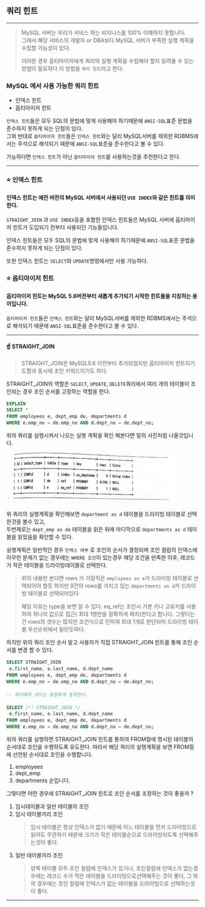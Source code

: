 ## 쿼리 힌트

---
> MySQL 서버는 우리가 서비스 하는 비지니스를 100% 이해하지 못합니다.<br>
> 그래서 해당 서비스의 개발자 or DBA보다 MySQL 서버가 부족한 실행 계획을 수립할 가능성이 있다.
> 
> 이러한 경우 옵티마이저에게 쿼리의 실행 계획을 수립해야 할지 알려줄 수 있는 방법이 필요하다
> 이 방법을 `쿼리 힌트`라고 한다.


### MySQL 에서 사용 가능한 쿼리 힌트 

 - 인덱스 힌트
 - 옵티마이저 힌트 

`인덱스 힌트`들은 모두 SQL의 문법에 맞게 사용해야 하기때문에 `ANSI-SQL`표준 문법을 준수하지 못하게 되는 단점이 있다.<br>
 그와 반대로 `옵티마이저 힌트`들은 `인덱스 힌트`와는 달리 MySQL서버를 제외한 RDBMS에서는 주석으로 해석되기 때문에 `ANSI-SQL`표준을 준수한다고 볼 수 있다.

가능하다면 `인덱스 힌트`가 아닌 `옵티마이저 힌트`를 사용하는것을 추천한다고 한다.

----


### ⭐ 인덱스 힌트

#### 인덱스 힌트는 예전 버전의 MySQL 서버에서 사용되던 `USE INDEX`와 같은 힌트를 의미한다.

`STRAIGHT_JOIN` 과 `USE INDEX`등을 포함한 인덱스 힌트들은 MySQL 서버에 옵티마이저 힌트가 도입되기 전부터 사용되던 기능들입니다.

인덱스 힌트들은 모두 SQL의 문법에 맞게 사용해야 하기때문에 `ANSI-SQL`표준 문법을 준수하지 못하게 되는 단점이 있다.

또한 인덱스 힌트는 `SELECT`와 `UPDATE`명령에서만 사용 가능하다.


### ⭐ 옵티마이저 힌트

#### 옵티마이저 힌트는 MySQL 5.6버전부터 새롭게 추가되기 시작한 힌트들을 지칭하는 용어입니다.

`옵티마이저 힌트`들은 `인덱스 힌트`와는 달리 MySQL서버를 제외한 RDBMS에서는 주석으로 해석되기 때문에 `ANSI-SQL`표준을 준수한다고 볼 수 있다.

---



#### ☝ STRAIGHT_JOIN
> STRAIGHT_JOIN은 MySQL5.6 이전부터 추가되었지만 옵티마이저 힌트이기도함과 동시에 조인 키워드이기도 하다.

STRAIGHT_JOIN의 역할은 `SELECT`, `UPDATE`, `DELETE`쿼리에서 여러 개의 테이블이 조인되는 경우 조인 순서를 고정하는 역할을 한다.

```sql
EXPLAIN
SELECT *
FROM employees e, dept_emp de, departments d 
WHERE e.emp_no = de.emp_no AND d.dept_no = de.dept_no;
```
위의 쿼리를 실행시켜서 나오는 실행 계획을 확인 해본다면 밑의 사진처럼 나올것입니다.

<img src="./straight_join.PNG" alt="" width="450" />

위 쿼리의 실행계획을 확인해보면 `department as d` 테이블을 드라이빙 테이블로 선택한것을 볼수 있고,<br>
두번재로는 `dept_emp as de` 테이블을 읽은 뒤에 마디막으로 `departments as d` 테이블을 읽었음을 확인할 수 있다.

실행계획은 일반적인 경우 `인덱스 여부` 로 조인의 순서가 결정되며 조인 컬럼의 인덱스에 아무런 문제가 없는 경우에는
`WHERE 조건`이 있는경우 해당 조건을 만족한 이후, 레코드가 적은 테이블을 드라이빙테이블로 선택한다.


>위의 내용만 본다면 rows 가 가장작은 `employees as e`가 드라이빙 테이블로 선택되어야 할듯 하지만 9건의 rows를 가지고 있는 `departments as d`가 드라이빙 테이블로 선택되어있다
> 
> 해당 이유는 type을 보면 알 수 있다. eq_ref는 조인시 기본 키나 고유키를 사용하여 하나의 값으로 접근( 최대 1행만을 정확하게 패치)한다고 합니다.
> 그렇다는건 rows의 갯수는 많지만 조건식으로 인하여 최대 1개로 판단되어 드라이빙 테이블 우선순위에서 밀린듯하다.


하지만 위의 쿼리 조인 순서 말고 사용자가 직접 STRAIGHT_JOIN 힌트를 통해 조인 순서를 변경 할 수 있다.  

```sql
SELECT STRAIGHT_JOIN
 e.first_name, e.last_name, d.dept_name
FROM employees e, dept_emp de, departments d
WHERE e.emp_no = de.emp_no AND d.dept_no = de.dept_no;

-- 위아래의 코드는 동일하게 동작한다.

SELECT /*! STRAIGHT_JOIN */
 e.first_name, e.last_name, d.dept_name
FROM employees e, dept_emp de, departments d
WHERE e.emp_no = de.emp_no AND d.dept_no = de.dept_no;

```

위의 쿼리를 실행하면 STRAIGHT_JOIN 힌트를 통하여 FROM절에 명시된 테이블의 순서대로 조인을 수행하도록 유도한다.
따라서 해당 쿼리의 실행계획을 보면 FROM절에 선언된 순서대로 조인을 수행합니다.

1. employees
2. dept_emp
3. departments 순입니다.

그렇다면 어떤 경우에 STRAIGHT_JOIN 힌트로 조인 순서를 조정하는 것이 좋을까 ?

1. 임시테이블과 일반 테이블의 조인
2. 임시 테이블끼리 조인
   >임시 테이블은 항상 인덱스가 없기 때문에 어느 테이블을 먼저 드라이빙으로 읽어도 무관하기 때문에 크기가 작은 테이블순으로 드라이빙되도록 선택해주는것이 좋다.
3. 일반 테이블끼리 조인
   > 양쪽 테이블 모두 조인 컬럼에 인덱스가 있거나, 조인컬럼에 인덱스가 없는경우에는 레코드 수가 적은 테이블을 드라이빙으로선택해주는 것이 좋다, 그 외의 경우에는 조인 컬럼에 인덱스가 없는 테이블을 드라이빙으로 선택하는것이 좋다.


---